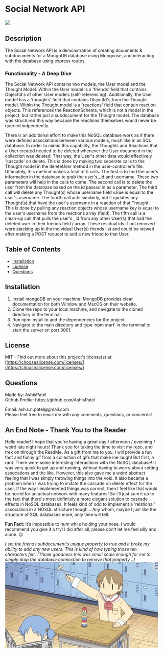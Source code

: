 <h1>Social Network API</h1>
  <image src='https://img.shields.io/badge/license-MIT-green.svg' />
  <h2>Description</h2>
  
  The Social Network API is a demonstration of creating documents & subdocuments for a MongoDB database using Mongoose, and interacting with the database using express routes. 

  <h3>Functionality - A Deep Dive</h3>

  The Social Network API contains two models, the User model and the Thought Model. Within the User model is a 'friends' field that contains ObjectId's of other User models (self-referencing). Additionally, the User model has a 'thoughts' field that contains ObjectId's from the Thought model. Within the Thought model is a 'reactions' field that contain reaction objects. This references the ReactionSchema, which is not a model in the project, but rather just a subdocument for the Thought model. The database was structured this way because the reactions themselves would never be queried indpendently. 

  There is an additional effort to make this NoSQL database work as if there were defined associations between various models, much like in an SQL database. In order to mimic this capability, the Thoughts and Reactions that a User created needed to be deleted whenever the User document in the collection was deleted. That way, the User's other data would effectively 'cascade' on delete. This is done by making two seperate calls to the Thought model in the deleteUser method in the user-controller's file. Ultimately, this method makes a total of 5 calls. The first is to find the user's information in the database to grab the user's _id and username. These two parameters will help in the calls to come. The second call is to delete the user from the database based on the id passed in as a parameter. The third call will delete any Thought(s) whose username field value is equal to the user's username. The fourth call acts similairly, but it updates any Thought(s) that have the user's username in a reaction of that Thought. This is done by pulling any reaction objects whose username key is equal to the user's username from the reactions array (field). The fifth call is a clean-up call that pulls the user's _id from any other User(s) that had the deleted user in their friends field / array. These residual ids if not removed were stacking up in the individual User(s) friends list and could be viewed after making a POST request to add a new friend to that User. 

  <h2>Table of Contents</h2>
 <ul>
  <li><a href="#installation">Installation</a></li>
    <li><a href="#license">License</a></li>  
  <li><a href="#questions">Questions</a></li>
 </ul>

  <h2 id="installation">Installation</h2>
  <ol>
    <li>Install mongoDB on your machine. MongoDB provides clear documentation for both Window and MacOS on their website. </li> 
    <li>Clone the repo to your local machine, and navigate to the cloned directory in the terminal.</li> 
    <li>Run npm install to add the dependencies for the project. </li> 
    <li>Navigate to the main directory and type 'npm start' in the terminal to start the server on port 3001. </li> 
    
  </ol>
  
  <h2 id="license">License</h2>

  MIT - Find out more about this project's license(s) at: [https://choosealicense.com/licenses/](https://choosealicense.com/licenses/)

  <h2 id="questions">Questions</h2>
  
  <p> 
  Made by: AshisPatel<br />
  Github Profile: https://github.com/AshisPatel<br />
  </p>Email: ashis.n.patel@gmail.com<br />Please feel free to email me with any comments, questions, or concerns!

  <h2>An End Note - Thank You to the Reader</h2>

  Hello reader! I hope that you're having a great day / afternoon / evenning / weird late night hours! Thank you for taking the time to visit my repo, and trek on through the ReadMe. As a gift from me to you, I will provide a fun fact and funny gif from a collection of gifs that make me laugh! But first, a rant. There were some interesting interactions with the NoSQL database! It was very quick to get up and running, without having to worry about setting assocations and the like. However, this also gave me a weird abstract feeling that I was simply throwing things into the void. It also became a problem when I was trying to imitate the cascade on delete effect for the user. If the way I implemented things was correct, then I feel like that would be horrid for an actual network with many features! So I'll just sum it up to the fact that there's most definitely a more elegant solution to cascade effects in NoSQL databases. It feels kind of odd to implement a 'relational' association in a NOSQL structure though... Any whom, maybe I just like the structure of SQL databases more, only time will tell. 

  **Fun Fact:** It’s impossible to hum while holding your nose. I would recommend you give it a try! I did after all, please don't let me feel silly and alone. 😔

  *I set the friends subdocument's unique property to true and it broke my ability to add any new users. This is kind of how typing those ten characters felt. (Thank goodness this was small scale enough for me to simply drop the database connection to remove that property...)*
    ![Person throws toy puck at someone else](https://github.com/AshisPatel/Social-Network-API/blob/main/assets/gifs/destroy.gif)




  